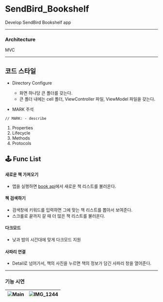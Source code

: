 # SendBird_Bookshelf
Develop SendBird Bookshelf app

------

### Architecture

MVC

------

## 코드 스타일

- Directory Configure

  - 화면 하나당 큰 폴더를 갖는다.
  - 큰 폴더 내에는 cell 폴더, ViewController 파일,  ViewModel 파일을 갖는다.

- MARK 주석

```markdown
// MARK: - describe
```

1. Properties
2. Lifecycle
3. Methods
4. Protocols

## 🕹 Func List
#### 새로운 책 가져오기
- 앱을 실행하면 [book api](https://api.itbook.store)에서 새로운 책 리스트를 불러온다.

#### 첵 검색하기
- 검색창에 키워드를 입력하면 그에 맞는 책 리스트를 뽑아서 보여준다.
- 스크롤로 끝까지 갈 때 더 많은 책 리스트를 불러온다.

#### 다크모드
- 낮과 밤의 시간대에 맞게 다크모드 지원

#### 사파리 연결
- Detail로 넘어가서, 책의 사진을 누르면 책의 정보가 담긴 사파리 창을 열어준다.

------
### 기능 시연

|![Main](https://user-images.githubusercontent.com/44191131/112639894-22774080-8e84-11eb-81b5-c52aef1c4a1a.PNG) | ![IMG_1244](https://user-images.githubusercontent.com/44191131/112639950-34f17a00-8e84-11eb-93f3-c8f1732681b4.PNG)
|----|-----|
